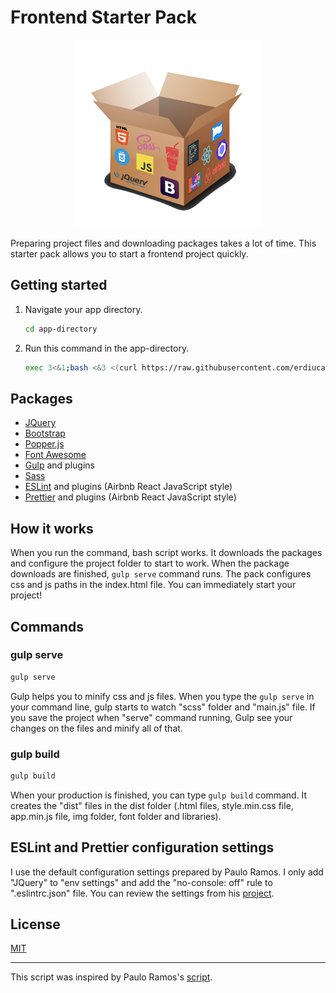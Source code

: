 # Frontend Starter Pack

<p align="center">
  <img width="300" height="300" src="img/frontend-starter-pack-logo.png">
</p>

Preparing project files and downloading packages takes a lot of time. This starter pack allows you to start a frontend project quickly.

## Getting started

1. Navigate your app directory.

   ```sh
   cd app-directory
   ```

2. Run this command in the app-directory.

   ```sh
   exec 3<&1;bash <&3 <(curl https://raw.githubusercontent.com/erdiucar/frontend-starter-pack/master/frontend-starter-pack.sh 2> /dev/null)
   ```

## Packages

* [JQuery](https://jquery.com/)
* [Bootstrap](https://getbootstrap.com/)
* [Popper.js](https://popper.js.org/)
* [Font Awesome](https://fontawesome.com/)
* [Gulp](https://gulpjs.com/) and plugins
* [Sass](https://sass-lang.com/)
* [ESLint](https://eslint.org/) and plugins (Airbnb React JavaScript style)
* [Prettier](https://prettier.io/) and plugins (Airbnb React JavaScript style)

## How it works

When you run the command, bash script works. It downloads the packages and configure the project folder to start to work. When the package downloads are finished, `gulp serve` command runs. The pack configures css and js paths in the index.html file. You can immediately start your project!

## Commands

### gulp serve

```sh
gulp serve
```

Gulp helps you to minify css and js files. When you type the `gulp serve` in your command line, gulp starts to watch "scss" folder and "main.js" file. If you save the project when "serve" command running, Gulp see your changes on the files and minify all of that.

### gulp build

```sh
gulp build
```

When your production is finished, you can type `gulp build` command. It creates the "dist" files in the dist folder (.html files, style.min.css file, app.min.js file, img folder, font folder and libraries).

## ESLint and Prettier configuration settings

I use the default configuration settings prepared by Paulo Ramos. I only add "JQuery" to "env settings" and add the "no-console: off" rule to ".eslintrc.json" file. You can review the settings from his [project](https://github.com/paulolramos/eslint-prettier-airbnb-react).

## License

[MIT](LICENSE)

---
This script was inspired by Paulo Ramos's [script](https://github.com/paulolramos/eslint-prettier-airbnb-react).
